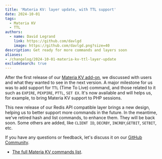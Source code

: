 ```yaml
---
title: 'Materia KV: layer update, with TTL support'
date: 2024-10-01
tags:
  - Materia KV
  - TTL
authors:
  - name: David Legrand
    link: https://github.com/davlgd
    image: https://github.com/davlgd.png?size=40
description: Get ready for more commands and layers soon
aliases:
- /changelog/2024-10-01-materia-kv-ttl-layer-update
excludeSearch: true
---
```


After the first release of our [Materia KV add-on](/developers/doc/addons/materia-kv), we discussed with users and what they wanted to see in the next version. A major milestone for us was to add support for `TTL` (Time To Live) command, and those related to it such as `EXPIRE`, `PEXPIRE`, `PTTL`, `SET EX`. It's now available and will helps us, for example, to bring Materia KV support to PHP sessions.

This new release of our Redis API compatible layer brings a new design, helping us to better support more commands in the future. In the meantime, we've retired hash and list commands, to enhance them. They will be back soon. Some others are added, like `CLIENT ID`, `DECRBY`, `INCRBY`,`GETBIT`, `SETBIT`, etc.

If you have any questions or feedback, let's discuss it on our [GitHub Community](https://github.com/CleverCloud/Community/discussions/categories/materia).

- [The full Materia KV commands list](/developers/doc/addons/materia-kv/#supported-types-and-commands).
